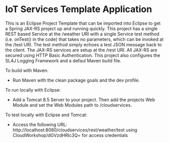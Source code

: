 **IoT Services Template Application**
==================
This is an Eclipse Project Template that can be imported into Eclipse to get a Spring JAX-RS project up and running quickly. This project has a single REST based Service at the /weather URI with a single Service test method (i.e. onTest() in the code) that takes no parameters, which can be invoked at the /test URI. The test method simply echoes a test JSON message back to the client. The JAX-RS services are setup at the /rest URI. All JAX-RS are secured using HTTP Basic Authentication. This project also configures the SL4J Logging  Framework and a defaul Maven build file.

To build with Maven: 
- Run Maven with the clean package goals and the dev profile.

To run locally with Eclipse:
- Add a Tomcat 8.5 Server to your project. Then add the projects Web Module and set the Web Modules path to /cloudservices.

To test locally with Eclipse and Tomcat: 
- Access the following URL: http://localhost:8080/cloudservices/rest/weather/test using CloudWorkshop/dGVzdHRlc3Q= for access credentials
